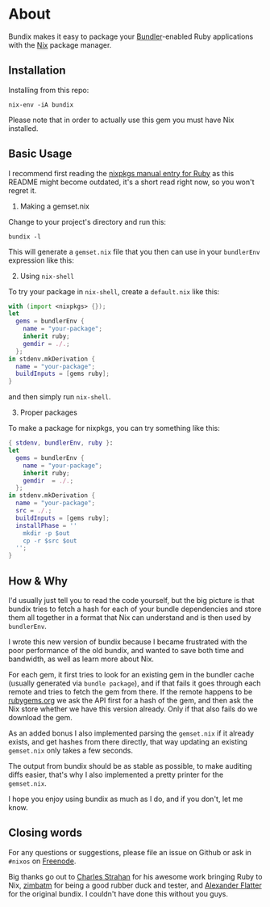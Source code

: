# About

Bundix makes it easy to package your [Bundler](http://bundler.io/)-enabled Ruby
applications with the [Nix](http://nixos.org/nix/) package manager.

## Installation

Installing from this repo:

    nix-env -iA bundix

Please note that in order to actually use this gem you must have Nix installed.

## Basic Usage

I recommend first reading the
[nixpkgs manual entry for Ruby](http://nixos.org/nixpkgs/manual/#sec-language-ruby)
as this README might become outdated, it's a short read right now, so you won't
regret it.

1. Making a gemset.nix

Change to your project's directory and run this:

    bundix -l

This will generate a `gemset.nix` file that you then can use in your
`bundlerEnv` expression like this:

2. Using `nix-shell`

To try your package in `nix-shell`, create a `default.nix` like this:

```nix
with (import <nixpkgs> {});
let
  gems = bundlerEnv {
    name = "your-package";
    inherit ruby;
    gemdir = ./.;
  };
in stdenv.mkDerivation {
  name = "your-package";
  buildInputs = [gems ruby];
}
```

and then simply run `nix-shell`.

3. Proper packages

To make a package for nixpkgs, you can try something like this:

```nix
{ stdenv, bundlerEnv, ruby }:
let
  gems = bundlerEnv {
    name = "your-package";
    inherit ruby;
    gemdir  = ./.;
  };
in stdenv.mkDerivation {
  name = "your-package";
  src = ./.;
  buildInputs = [gems ruby];
  installPhase = ''
    mkdir -p $out
    cp -r $src $out
  '';
}
```

## How & Why

I'd usually just tell you to read the code yourself, but the big picture is
that bundix tries to fetch a hash for each of your bundle dependencies and
store them all together in a format that Nix can understand and is then used by
`bundlerEnv`.

I wrote this new version of bundix because I became frustrated with the poor
performance of the old bundix, and wanted to save both time and bandwidth, as
well as learn more about Nix.

For each gem, it first tries to look for an existing gem in the bundler cache
(usually generated via `bundle package`), and if that fails it goes through
each remote and tries to fetch the gem from there. If the remote happens to be
[rubygems.org](http://rubygems.org/) we ask the API first for a hash of the
gem, and then ask the Nix store whether we have this version already. Only if
that also fails do we download the gem.

As an added bonus I also implemented parsing the `gemset.nix` if it already
exists, and get hashes from there directly, that way updating an existing
`gemset.nix` only takes a few seconds.

The output from bundix should be as stable as possible, to make auditing diffs
easier, that's why I also implemented a pretty printer for the `gemset.nix`.

I hope you enjoy using bundix as much as I do, and if you don't, let me know.

## Closing words

For any questions or suggestions, please file an issue on Github or ask in
`#nixos` on [Freenode](http://freenode.net/).

Big thanks go out to
[Charles Strahan](http://www.cstrahan.com/) for his awesome work bringing Ruby to Nix,
[zimbatm](https://zimbatm.com/) for being a good rubber duck and tester, and
[Alexander Flatter](https://github.com/aflatter) for the original bundix. I
couldn't have done this without you guys.
